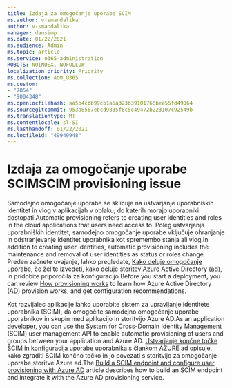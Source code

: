 ```yaml
---
title: Izdaja za omogočanje uporabe SCIM
ms.author: v-smandalika
author: v-smandalika
manager: dansimp
ms.date: 01/22/2021
ms.audience: Admin
ms.topic: article
ms.service: o365-administration
ROBOTS: NOINDEX, NOFOLLOW
localization_priority: Priority
ms.collection: Adm_O365
ms.custom:
- "7854"
- "9004348"
ms.openlocfilehash: aa5b4cbb99cb1a5a323b39101766bea55fd49064
ms.sourcegitcommit: 953a8567ebcd9835f8c5c49472b223107c92549b
ms.translationtype: MT
ms.contentlocale: sl-SI
ms.lasthandoff: 01/22/2021
ms.locfileid: "49949948"
---
```

# <a name="scim-provisioning-issue"></a><span data-ttu-id="0c07c-102">Izdaja za omogočanje uporabe SCIM</span><span class="sxs-lookup"><span data-stu-id="0c07c-102">SCIM provisioning issue</span></span>

<span data-ttu-id="0c07c-103">Samodejno omogočanje uporabe se sklicuje na ustvarjanje uporabniških identitet in vlog v aplikacijah v oblaku, do katerih morajo uporabniki dostopati.</span><span class="sxs-lookup"><span data-stu-id="0c07c-103">Automatic provisioning refers to creating user identities and roles in the cloud applications that users need access to.</span></span> <span data-ttu-id="0c07c-104">Poleg ustvarjanja uporabniških identitet, samodejno omogočanje uporabe vključuje ohranjanje in odstranjevanje identitet uporabnika kot spremembo stanja ali vlog.</span><span class="sxs-lookup"><span data-stu-id="0c07c-104">In addition to creating user identities, automatic provisioning includes the maintenance and removal of user identities as status or roles change.</span></span> <span data-ttu-id="0c07c-105">Preden začnete uvajanje, lahko pregledate, [Kako deluje omogočanje](https://docs.microsoft.com/azure/active-directory/app-provisioning/how-provisioning-works) uporabe, če želite izvedeti, kako deluje storitev Azure Active Directory (ad), in pridobite priporočila za konfiguracijo.</span><span class="sxs-lookup"><span data-stu-id="0c07c-105">Before you start a deployment, you can review [How provisioning works](https://docs.microsoft.com/azure/active-directory/app-provisioning/how-provisioning-works) to learn how Azure Active Directory (AD) provision works, and get configuration recommendations.</span></span>

<span data-ttu-id="0c07c-106">Kot razvijalec aplikacije lahko uporabite sistem za upravljanje identitete uporabnika (SCIM), da omogočite samodejno omogočanje uporabe uporabnikov in skupin med aplikacijo in storitvijo Azure AD.</span><span class="sxs-lookup"><span data-stu-id="0c07c-106">As an application developer, you can use the System for Cross-Domain Identity Management (SCIM) user management API to enable automatic provisioning of users and groups between your application and Azure AD.</span></span> <span data-ttu-id="0c07c-107">[Ustvarjanje končne točke SCIM in konfiguracija uporabe uporabnika s člankom AZURE ad](https://docs.microsoft.com/azure/active-directory/app-provisioning/use-scim-to-provision-users-and-groups) opisuje, kako zgraditi SCIM končno točko in jo povezati s storitvijo za omogočanje uporabe storitve Azure ad.</span><span class="sxs-lookup"><span data-stu-id="0c07c-107">The [Build a SCIM endpoint and configure user provisioning with Azure AD](https://docs.microsoft.com/azure/active-directory/app-provisioning/use-scim-to-provision-users-and-groups) article describes how to build an SCIM endpoint and integrate it with the Azure AD provisioning service.</span></span>



